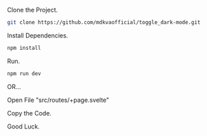 Clone the Project.

``` bash
git clone https://github.com/mdkvaofficial/toggle_dark-mode.git
```

Install Dependencies.

```bash
npm install
```

Run.

```bash
npm run dev
```

OR...

Open File "src/routes/+page.svelte"

Copy the Code.

Good Luck.